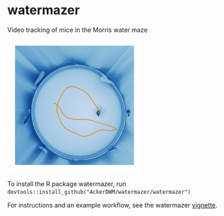 # watermazer
Video tracking of mice in the Morris water maze

<img src="https://github.com/AckerDWM/watermazer/blob/master/cover-image.png" alt="alt text" width="300" height="300">

To install the R package watermazer, run `devtools::install_github("AckerDWM/watermazer/watermazer")`

For instructions and an example workflow, see the watermazer [vignette](http://htmlpreview.github.io/?https://github.com/AckerDWM/watermazer/blob/master/introduction.html).
